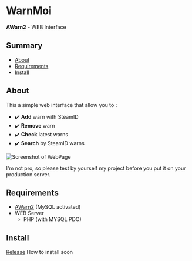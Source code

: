 # WarnMoi
**AWarn2** - WEB Interface

## Summary
- [About](#about)
- [Requirements](#requirements)
- [Install](#install)

## About
This a simple web interface that allow you to :
- ✔️ **Add** warn with SteamID
- ✔️ **Remove** warn
- ✔️ **Check** latest warns
- ✔️ **Search** by SteamID warns

![Screenshot of WebPage](https://i.imgur.com/kxZWWJS.jpg)

I'm not pro, so please test by yourself my project before you put it on your production server.

## Requirements 
- [AWarn2](https://www.gmodstore.com/market/view/awarn2-warning-module) (MySQL activated)
- WEB Server
  - PHP (with MYSQL PDO)
  
## Install
  [Release](https://github.com/JustNaaby/WarnMoi/releases)
  How to install soon
